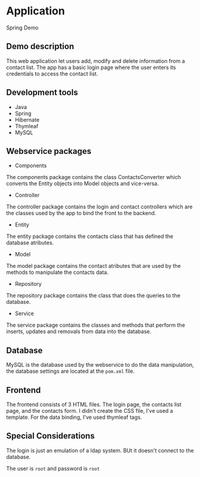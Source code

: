 # Application
Spring Demo

## Demo description

This web application let users add, modify and delete information from a contact list. The app has a basic login page where the user enters its credentials to access the contact list. 

## Development tools

- Java
- Spring
- Hibernate
- Thymleaf
- MySQL

## Webservice packages

- Components

The components package contains the class ContactsConverter which converts the Entity objects into Model objects and vice-versa.

- Controller

The controller package contains the login and contact controllers which are the classes used by the app to bind the front to the backend. 

- Entity 

The entity package contains the contacts class that has defined the database atributes.

- Model

The model package contains the contact atributes that are used by the methods to manipulate the contacts data.

- Repository

The repository package contains the class that does the queries to the database.

- Service

The service package contains the classes and methods that perform the inserts, updates and removals from data into the database.

## Database

MySQL is the database used by the webservice to do the data manipulation, the database settings are located at the `pom.xml` file.

## Frontend

The frontend consists of 3 HTML files. The login page, the contacts list page, and the contacts form. I didn't create the CSS file, I've used a template. For the data binding, I've used thymleaf tags.

## Special Considerations

The login is just an emulation of a ldap system. BUt it doesn't connect to the database.

The user is `root` and password is `root` 


